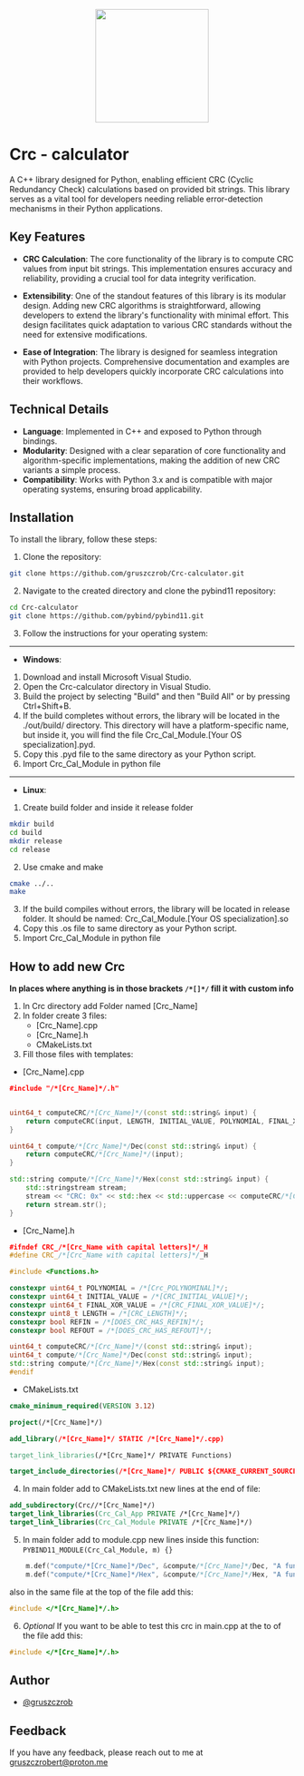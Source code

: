 <p align="center">
  <img height=200px width = auto src="https://github.com/user-attachments/assets/c2a0a2c2-120e-40aa-ba0c-b0b603077ec1">
</p>

# Crc - calculator

A C++ library designed for Python, enabling efficient CRC (Cyclic Redundancy Check) calculations based on provided bit strings. This library serves as a vital tool for developers needing reliable error-detection mechanisms in their Python applications.



## Key Features

- **CRC Calculation**: The core functionality of the library is to compute CRC values from input bit strings. This implementation ensures accuracy and reliability, providing a crucial tool for data integrity verification.

- **Extensibility**: One of the standout features of this library is its modular design. Adding new CRC algorithms is straightforward, allowing developers to extend the library's functionality with minimal effort. This design facilitates quick adaptation to various CRC standards without the need for extensive modifications.

- **Ease of Integration**: The library is designed for seamless integration with Python projects. Comprehensive documentation and examples are provided to help developers quickly incorporate CRC calculations into their workflows.
## Technical Details

- **Language**: Implemented in C++ and exposed to Python through bindings.
- **Modularity**: Designed with a clear separation of core functionality and algorithm-specific implementations, making the addition of new CRC variants a simple process.
- **Compatibility**: Works with Python 3.x and is compatible with major operating systems, ensuring broad applicability.
## Installation

To install the library, follow these steps:

1. Clone the repository:

```bash
git clone https://github.com/gruszczrob/Crc-calculator.git
```
2. Navigate to the created directory and clone the pybind11 repository:

```bash
cd Crc-calculator
git clone https://github.com/pybind/pybind11.git
```
3. Follow the instructions for your operating system:
---
- **Windows**:
1. Download and install Microsoft Visual Studio.
2. Open the Crc-calculator directory in Visual Studio.
3. Build the project by selecting "Build" and then "Build All" or by pressing Ctrl+Shift+B.
4. If the build completes without errors, the library will be located in the ./out/build/ directory. This directory will have a platform-specific name, but inside it, you will find the file Crc_Cal_Module.[Your OS specialization].pyd.
5. Copy this .pyd file to the same directory as your Python script.
6. Import Crc_Cal_Module in python file

----
- **Linux**:
1. Create build folder and inside it release folder
```bash
mkdir build
cd build
mkdir release
cd release
```
2. Use cmake and make
```bash
cmake ../..
make
```
3. If the build compiles without errors, the library will be located in release folder. It should be named: Crc_Cal_Module.[Your OS specialization].so
4. Copy this .os file to same directory as your Python script.
5. Import Crc_Cal_Module in python file

## How to add new Crc 
**In places where anything is in those brackets ```/*[]*/``` fill it with custom info**
1. In Crc directory add Folder named [Crc_Name]
2. In folder create 3 files:
    - [Crc_Name].cpp
    - [Crc_Name].h
    - CMakeLists.txt
3. Fill those files with templates:
  - [Crc_Name].cpp
```c++
﻿#include "/*[Crc_Name]*/.h"


uint64_t computeCRC/*[Crc_Name]*/(const std::string& input) {
    return computeCRC(input, LENGTH, INITIAL_VALUE, POLYNOMIAL, FINAL_XOR_VALUE, REFIN, REFOUT);
}

uint64_t compute/*[Crc_Name]*/Dec(const std::string& input) {
    return computeCRC/*[Crc_Name]*/(input);
}

std::string compute/*[Crc_Name]*/Hex(const std::string& input) {
    std::stringstream stream;
    stream << "CRC: 0x" << std::hex << std::uppercase << computeCRC/*[Crc_Name]*/(input);
    return stream.str();
} 
```
  - [Crc_Name].h
```c++
﻿#ifndef CRC_/*[Crc_Name with capital letters]*/_H
#define CRC_/*[Crc_Name with capital letters]*/_H

#include <Functions.h>

constexpr uint64_t POLYNOMIAL = /*[Crc_POLYNOMINAL]*/;
constexpr uint64_t INITIAL_VALUE = /*[CRC_INITIAL_VALUE]*/;
constexpr uint64_t FINAL_XOR_VALUE = /*[CRC_FINAL_XOR_VALUE]*/;
constexpr uint8_t LENGTH = /*[CRC_LENGTH]*/;
constexpr bool REFIN = /*[DOES_CRC_HAS_REFIN]*/;
constexpr bool REFOUT = /*[DOES_CRC_HAS_REFOUT]*/;

uint64_t computeCRC/*[Crc_Name]*/(const std::string& input);
uint64_t compute/*[Crc_Name]*/Dec(const std::string& input);
std::string compute/*[Crc_Name]*/Hex(const std::string& input);
#endif
```
  - CMakeLists.txt
```cmake
cmake_minimum_required(VERSION 3.12)

project(/*[Crc_Name]*/)

add_library(/*[Crc_Name]*/ STATIC /*[Crc_Name]*/.cpp)

target_link_libraries(/*[Crc_Name]*/ PRIVATE Functions)

target_include_directories(/*[Crc_Name]*/ PUBLIC ${CMAKE_CURRENT_SOURCE_DIR})
```

4. In main folder add to CMakeLists.txt new lines at the end of file:
```cmake
add_subdirectory(Crc//*[Crc_Name]*/)
target_link_libraries(Crc_Cal_App PRIVATE /*[Crc_Name]*/)
target_link_libraries(Crc_Cal_Module PRIVATE /*[Crc_Name]*/)

```

5. In main folder add to module.cpp new lines inside this function: ```PYBIND11_MODULE(Crc_Cal_Module, m) {}```
```c++
    m.def("compute/*[Crc_Name]*/Dec", &compute/*[Crc_Name]*/Dec, "A function that compute CRC /*[Crc_Name]*/ and return uint64_t");
    m.def("compute/*[Crc_Name]*/Hex", &compute/*[Crc_Name]*/Hex, "A function that compute CRC /*[Crc_Name]*/ and return string");
```
also in the same file at the top of the file add this:
```cpp
#include </*[Crc_Name]*/.h>
```

6. *Optional* If you want to be able to test this crc in main.cpp at the to of the file add this:
```cpp
#include </*[Crc_Name]*/.h>
```

## Author

- [@gruszczrob](https://www.github.com/gruszczrob)


## Feedback

If you have any feedback, please reach out to me at gruszczrobert@proton.me

